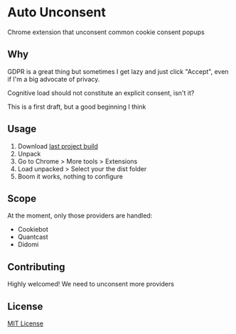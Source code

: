 # Auto Unconsent

Chrome extension that unconsent common cookie consent popups

## Why

GDPR is a great thing but sometimes I get lazy and just click "Accept", even if I'm a big advocate of privacy.

Cognitive load should not constitute an explicit consent, isn't it?

This is a first draft, but a good beginning I think

## Usage

1. Download [last project build](https://github.com/louisgab/auto-unconsent/releases/latest/)
2. Unpack
3. Go to Chrome > More tools > Extensions
4. Load unpacked > Select your the dist folder
5. Boom it works, nothing to configure

## Scope

At the moment, only those providers are handled:

-   Cookiebot
-   Quantcast
-   Didomi

## Contributing

Highly welcomed! We need to unconsent more providers

## License

[MIT License](LICENSE.md)
